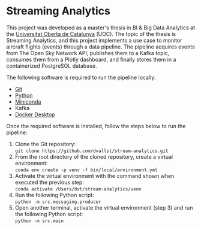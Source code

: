 # Streaming Analytics

This project was developed as a master's thesis in BI & Big Data Analytics at the [Universitat Oberta de Catalunya](https://www.uoc.edu) (UOC).
The topic of the thesis is Streaming Analytics, and this project implements a use case to monitor aircraft flights (events) 
through a data pipeline.
The pipeline acquires events from The Open Sky Network API, publishes them to a Kafka topic, consumes them from a Plotly 
dashboard, and finally stores them in a containerized PostgreSQL database.

The following software is required to run the pipeline locally:

- [Git](https://git-scm.com/download)
- [Python](https://www.python.org/downloads)
- [Miniconda](https://docs.conda.io/en/latest/miniconda.html)
- Kafka
- [Docker Desktop](https://www.docker.com/products/docker-desktop)

Once the required software is installed, follow the steps below to run the pipeline:

1. Clone the Git repository:  
`git clone https://github.com/dvallst/stream-analytics.git`
2. From the root directory of the cloned repository, create a virtual environment:  
`conda env create -p venv -f bin/local/environment.yml`
3. Activate the virtual environment with the command shown when executed the previous step:  
`conda activate /Users/dvt/stream-analytics/venv`
4. Run the following Python script:  
`python -m src.messaging.producer`
5. Open another terminal, activate the virtual environment (step 3) and run the following Python script:  
`python -m src.main`

